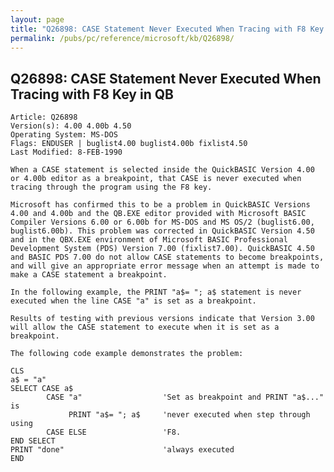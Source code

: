 ```yaml
---
layout: page
title: "Q26898: CASE Statement Never Executed When Tracing with F8 Key in QB"
permalink: /pubs/pc/reference/microsoft/kb/Q26898/
---
```


## Q26898: CASE Statement Never Executed When Tracing with F8 Key in QB

	Article: Q26898
	Version(s): 4.00 4.00b 4.50
	Operating System: MS-DOS
	Flags: ENDUSER | buglist4.00 buglist4.00b fixlist4.50
	Last Modified: 8-FEB-1990
	
	When a CASE statement is selected inside the QuickBASIC Version 4.00
	or 4.00b editor as a breakpoint, that CASE is never executed when
	tracing through the program using the F8 key.
	
	Microsoft has confirmed this to be a problem in QuickBASIC Versions
	4.00 and 4.00b and the QB.EXE editor provided with Microsoft BASIC
	Compiler Versions 6.00 or 6.00b for MS-DOS and MS OS/2 (buglist6.00,
	buglist6.00b). This problem was corrected in QuickBASIC Version 4.50
	and in the QBX.EXE environment of Microsoft BASIC Professional
	Development System (PDS) Version 7.00 (fixlist7.00). QuickBASIC 4.50
	and BASIC PDS 7.00 do not allow CASE statements to become breakpoints,
	and will give an appropriate error message when an attempt is made to
	make a CASE statement a breakpoint.
	
	In the following example, the PRINT "a$= "; a$ statement is never
	executed when the line CASE "a" is set as a breakpoint.
	
	Results of testing with previous versions indicate that Version 3.00
	will allow the CASE statement to execute when it is set as a
	breakpoint.
	
	The following code example demonstrates the problem:
	
	CLS
	a$ = "a"
	SELECT CASE a$
	        CASE "a"                  'Set as breakpoint and PRINT "a$..." is
	             PRINT "a$= "; a$     'never executed when step through using
	        CASE ELSE                 'F8.
	END SELECT
	PRINT "done"                      'always executed
	END
